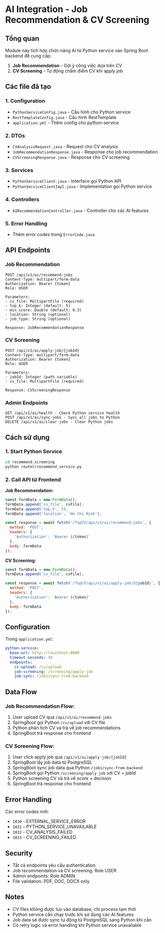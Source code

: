 # AI Integration - Job Recommendation & CV Screening

## Tổng quan
Module này tích hợp chức năng AI từ Python service vào Spring Boot backend để cung cấp:
1. **Job Recommendation** - Gợi ý công việc dựa trên CV
2. **CV Screening** - Tự động chấm điểm CV khi apply job

## Các file đã tạo

### 1. Configuration
- `PythonServiceConfig.java` - Cấu hình cho Python service
- `RestTemplateConfig.java` - Cấu hình RestTemplate 
- `application.yml` - Thêm config cho python-service

### 2. DTOs
- `CVAnalysisRequest.java` - Request cho CV analysis
- `JobRecommendationResponse.java` - Response cho job recommendation
- `CVScreeningResponse.java` - Response cho CV screening

### 3. Services
- `PythonServiceClient.java` - Interface gọi Python API
- `PythonServiceClientImpl.java` - Implementation gọi Python service

### 4. Controllers
- `AIRecommendationController.java` - Controller cho các AI features

### 5. Error Handling
- Thêm error codes trong `ErrorCode.java`

## API Endpoints

### Job Recommendation
```
POST /api/v1/ai/recommend-jobs
Content-Type: multipart/form-data
Authorization: Bearer {token}
Role: USER

Parameters:
- cv_file: MultipartFile (required)
- top_k: Integer (default: 5) 
- min_score: Double (default: 0.3)
- location: String (optional)
- job_type: String (optional)

Response: JobRecommendationResponse
```

### CV Screening
```
POST /api/v1/ai/apply-job/{jobId}
Content-Type: multipart/form-data  
Authorization: Bearer {token}
Role: USER

Parameters:
- jobId: Integer (path variable)
- cv_file: MultipartFile (required)

Response: CVScreeningResponse
```

### Admin Endpoints
```
GET /api/v1/ai/health - Check Python service health
POST /api/v1/ai/sync-jobs - Sync all jobs to Python
DELETE /api/v1/ai/clear-jobs - Clear Python jobs
```

## Cách sử dụng

### 1. Start Python Service
```bash
cd recommend_screening
python router/recommend_service.py
```

### 2. Call API từ Frontend

**Job Recommendation:**
```javascript
const formData = new FormData();
formData.append('cv_file', cvFile);
formData.append('top_k', 5);
formData.append('location', 'Ho Chi Minh');

const response = await fetch('/TopCV/api/v1/ai/recommend-jobs', {
  method: 'POST',
  headers: {
    'Authorization': `Bearer ${token}`
  },
  body: formData
});
```

**CV Screening:**
```javascript
const formData = new FormData();
formData.append('cv_file', cvFile);

const response = await fetch(`/TopCV/api/v1/ai/apply-job/${jobId}`, {
  method: 'POST', 
  headers: {
    'Authorization': `Bearer ${token}`
  },
  body: formData
});
```

## Configuration

Trong `application.yml`:
```yaml
python-service:
  base-url: http://localhost:8000
  timeout-seconds: 30
  endpoints:
    cv-upload: /cv/upload
    job-screening: /screening/apply-job
    job-sync: /jobs/sync-from-backend
```

## Data Flow

### Job Recommendation Flow:
1. User upload CV qua `/api/v1/ai/recommend-jobs`
2. SpringBoot gọi Python `/cv/upload` với CV file
3. Python phân tích CV và trả về job recommendations
4. SpringBoot trả response cho frontend

### CV Screening Flow:
1. User click apply job qua `/api/v1/ai/apply-job/{jobId}`
2. SpringBoot lấy job data từ PostgreSQL
3. SpringBoot sync job data qua Python `/jobs/sync-from-backend`
4. SpringBoot gọi Python `/screening/apply-job` với CV + jobId
5. Python screening CV và trả về score + decision
6. SpringBoot trả response cho frontend

## Error Handling

Các error codes mới:
- `1030` - EXTERNAL_SERVICE_ERROR
- `1031` - PYTHON_SERVICE_UNAVAILABLE
- `1032` - CV_ANALYSIS_FAILED  
- `1033` - CV_SCREENING_FAILED

## Security

- Tất cả endpoints yêu cầu authentication
- Job recommendation và CV screening: Role USER
- Admin endpoints: Role ADMIN
- File validation: PDF, DOC, DOCX only

## Notes

- CV files không được lưu vào database, chỉ process tạm thời
- Python service cần chạy trước khi sử dụng các AI features
- Job data sẽ được sync tự động từ PostgreSQL sang Python khi cần
- Có retry logic và error handling khi Python service unavailable 